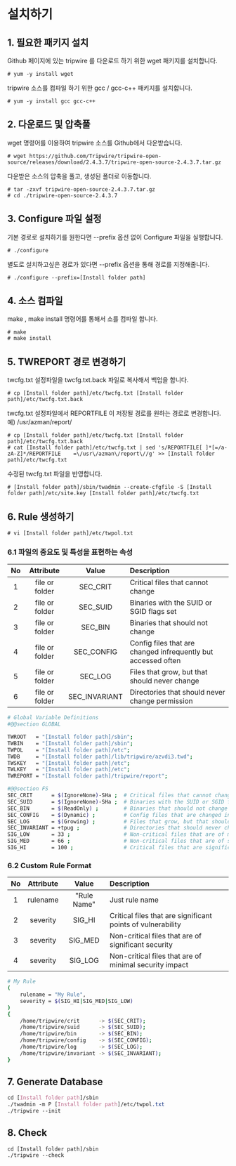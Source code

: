 # 설치하기

## 1. 필요한 패키지 설치

Github 페이지에 있는 tripwire 를 다운로드 하기 위한 wget 패키지를 설치합니다.

```text
# yum -y install wget
```

tripwire 소스를 컴파일 하기 위한 gcc / gcc-c++ 패키지를 설치합니다.

```
# yum -y install gcc gcc-c++
```

## 2. 다운로드 및 압축풀

wget 명령어를 이용하여 tripwire 소스를 Github에서 다운받습니다.

```text
# wget https://github.com/Tripwire/tripwire-open-source/releases/download/2.4.3.7/tripwire-open-source-2.4.3.7.tar.gz
```

다운받은 소스의 압축을 풀고, 생성된 폴더로 이동합니다.

```text
# tar -zxvf tripwire-open-source-2.4.3.7.tar.gz
# cd ./tripwire-open-source-2.4.3.7
```

## 3. Configure 파일 설정

기본 경로로 설치하기를 원한다면 --prefix 옵션 없이 Configure 파일을 실행합니다.

```text
# ./configure
```

별도로 설치하고싶은 경로가 있다면 --prefix 옵션을 통해 경로를 지정해줍니다.

```text
# ./configure --prefix=[Install folder path]
```

## 4. 소스 컴파일

make , make install 명령어를 통해서 소를 컴파일 합니다.

```text
# make
# make install
```

## 5. TWREPORT 경로 변경하기

twcfg.txt 설정파일을 twcfg.txt.back 파일로 복사해서 백업을 합니다.

```text
# cp [Install folder path]/etc/twcfg.txt [Install folder path]/etc/twcfg.txt.back
```

twcfg.txt 설정파일에서 REPORTFILE 이 저장될 경로를 원하는 경로로 변경합니다.   
예\) /usr/azman/report/

```text
# cp [Install folder path]/etc/twcfg.txt [Install folder path]/etc/twcfg.txt.back
# cat [Install folder path]/etc/twcfg.txt | sed 's/REPORTFILE[ ]*[=/a-zA-Z]*/REPORTFILE    =\/usr\/azman\/report\//g' >> [Install folder path]/etc/twcfg.txt
```

수정된 twcfg.txt 파일을 반영합니다.

```text
# [Install folder path]/sbin/twadmin --create-cfgfile -S [Install folder path]/etc/site.key [Install folder path]/etc/twcfg.txt
```

## 6. Rule 생성하기

```text
# vi [Install folder path]/etc/twpol.txt
```

### 6.1 파일의 중요도 및 특성을 표현하는 속성

| No | Attribute | Value | Description |
| :---: | :---: | :---: | :--- |
| 1 | file or folder | SEC\_CRIT | Critical files that cannot change |
| 2 | file or folder | SEC\_SUID | Binaries with the SUID or SGID flags set |
| 3 | file or folder | SEC\_BIN | Binaries that should not change |
| 4 | file or folder | SEC\_CONFIG | Config files that are changed infrequently but accessed often |
| 5 | file or folder | SEC\_LOG | Files that grow, but that should never change |
| 6 | file or folder | SEC\_INVARIANT | Directories that should never change permission |

```bash
# Global Variable Definitions
#@@section GLOBAL

TWROOT   = "[Install folder path]/sbin";
TWBIN    = "[Install folder path]/sbin";
TWPOL    = "[Install folder path]/etc";
TWDB     = "[Install folder path]/lib/tripwire/azvdi3.twd";
TWSKEY   = "[Install folder path]/etc";
TWLKEY   = "[Install folder path]/etc";
TWREPORT = "[Install folder path]/tripwire/report";

#@@section FS
SEC_CRIT      = $(IgnoreNone)-SHa ;  # Critical files that cannot change
SEC_SUID      = $(IgnoreNone)-SHa ;  # Binaries with the SUID or SGID flags set
SEC_BIN       = $(ReadOnly) ;        # Binaries that should not change
SEC_CONFIG    = $(Dynamic) ;         # Config files that are changed infrequently but accessed often
SEC_LOG       = $(Growing) ;         # Files that grow, but that should never change ownership
SEC_INVARIANT = +tpug ;              # Directories that should never change permission or ownership
SIG_LOW       = 33 ;                 # Non-critical files that are of minimal security impact
SIG_MED       = 66 ;                 # Non-critical files that are of significant security impact
SIG_HI        = 100 ;                # Critical files that are significant points of vulnerability
```



### 6.2 Custom Rule Format

| No | Attribute | Value | Description |
| :---: | :---: | :---: | :--- |
| 1 | rulename | "Rule Name" | Just rule name |
| 2 | severity | SIG\_HI | Critical files that are significant points of vulnerability |
| 3 | severity | SIG\_MED | Non-critical files that are of significant security |
| 4 | severity | SIG\_LOG | Non-critical files that are of minimal security impact |

```bash
# My Rule
(
    rulename = "My Rule",
    severity = $(SIG_HI|SIG_MED|SIG_LOW)
)
{
    /home/tripwire/crit      -> $(SEC_CRIT);
    /home/tripwire/suid      -> $(SEC_SUID);
    /home/tripwire/bin       -> $(SEC_BIN);
    /home/tripwire/config    -> $(SEC_CONFIG);
    /home/tripwire/log       -> $(SEC_LOG);
    /home/tripwire/invariant -> $(SEC_INVARIANT);
}
```

## 7. Generate Database

```css
cd [Install folder path]/sbin
./twadmin -m P [Install folder path]/etc/twpol.txt
./tripwire --init
```

## 8. Check

```text
cd [Install folder path]/sbin
./tripwire --check
```

